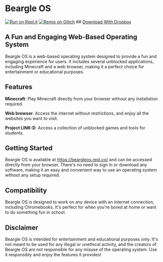 # Beargle OS     

[![Run on Repl.it](https://replit.com/badge?theme=${theme})](https://repl.it/github/tacocatCLAUS/BeargleOS) [![Remix on Glitch](https://cdn.glitch.com/2703baf2-b643-4da7-ab91-7ee2a2d00b5b%2Fremix-button.svg)](https://glitch.com/edit/#!/import/github/tacocatCLAUS/BeargleOS) ## [Download With Dropbox](https://www.dropbox.com/s/7bspjuhcqra72dc/Beargle%20OS.zip?dl=1)


## A Fun and Engaging Web-Based Operating System

Beargle OS is a web-based operating system designed to provide a fun and engaging experience for users. It includes several unblocked applications, including Minecraft and a web browser, making it a perfect choice for entertainment or educational purposes.

## Features
**Minecraft**: Play Minecraft directly from your browser without any installation required.

**Web browser**: Access the internet without restrictions, and enjoy all the websites you want to visit.

**Project LINK-D**: Access a collection of unblocked games and tools for students.

## Getting Started
Beargle OS is available at https://beargleos.repl.co/ and can be accessed directly from your browser. There's no need to sign in or download any software, making it an easy and convenient way to use an operating system without any setup required.

## Compatibility
Beargle OS is designed to work on any device with an internet connection, including Chromebooks. It's perfect for when you're bored at home or want to do something fun in school.

## Disclaimer
Beargle OS is intended for entertainment and educational purposes only. It's not meant to be used for any illegal or unethical activity, and the creators of Beargle OS are not responsible for any misuse of the operating system. Use it responsibly and enjoy the features it provides!
